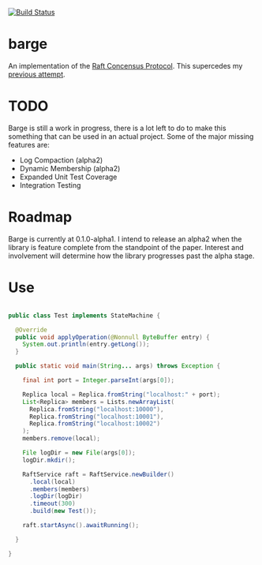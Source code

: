 [![Build Status](https://travis-ci.org/mgodave/barge.png)](https://travis-ci.org/mgodave/barge)

barge
=====

An implementation of the [Raft Concensus Protocol][1]. This supercedes my [previous attempt][2].

[1]: https://ramcloud.stanford.edu/wiki/download/attachments/11370504/raft.pdf
[2]: https://github.com/mgodave/raft

TODO
====
Barge is still a work in progress, there is a lot left to do to make this something that can be used in an actual project. Some of the major missing features are:

* Log Compaction (alpha2)
* Dynamic Membership (alpha2)
* Expanded Unit Test Coverage
* Integration Testing

Roadmap
=======
Barge is currently at 0.1.0-alpha1. I intend to release an alpha2 when the library is feature complete from the standpoint of the paper. Interest and involvement will
determine how the library progresses past the alpha stage.

Use
===

```java

public class Test implements StateMachine {

  @Override
  public void applyOperation(@Nonnull ByteBuffer entry) {
    System.out.println(entry.getLong());
  }

  public static void main(String... args) throws Exception {

    final int port = Integer.parseInt(args[0]);

    Replica local = Replica.fromString("localhost:" + port);
    List<Replica> members = Lists.newArrayList(
      Replica.fromString("localhost:10000"),
      Replica.fromString("localhost:10001"),
      Replica.fromString("localhost:10002")
    );
    members.remove(local);

    File logDir = new File(args[0]);
    logDir.mkdir();

    RaftService raft = RaftService.newBuilder()
      .local(local)
      .members(members)
      .logDir(logDir)
      .timeout(300)
      .build(new Test());

    raft.startAsync().awaitRunning();

  }

}


```
